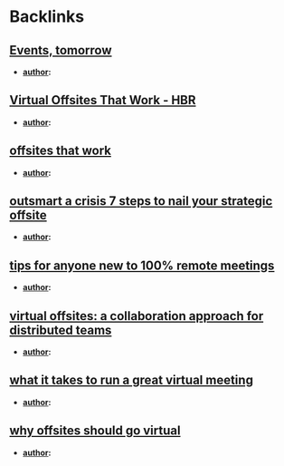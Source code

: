 
# Backlinks
## [Events, tomorrow](<Events, tomorrow.md>)
- **[author](<author.md>):**

## [Virtual Offsites That Work - HBR](<Virtual Offsites That Work - HBR.md>)
- **[author](<author.md>):**

## [offsites that work](<offsites that work.md>)
- **[author](<author.md>):**

## [outsmart a crisis 7 steps to nail your strategic offsite](<outsmart a crisis 7 steps to nail your strategic offsite.md>)
- **[author](<author.md>):**

## [tips for anyone new to 100% remote meetings](<tips for anyone new to 100% remote meetings.md>)
- **[author](<author.md>):**

## [virtual offsites: a collaboration approach for distributed teams](<virtual offsites: a collaboration approach for distributed teams.md>)
- **[author](<author.md>):**

## [what it takes to run a great virtual meeting](<what it takes to run a great virtual meeting.md>)
- **[author](<author.md>):**

## [why offsites should go virtual](<why offsites should go virtual.md>)
- **[author](<author.md>):**

